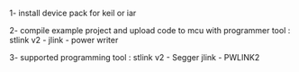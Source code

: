 1- install device pack for keil or iar

2- compile example project and upload code to mcu with programmer tool : stlink v2 - jlink - power writer

3- supported programming tool : stlink v2 - Segger jlink - PWLINK2

